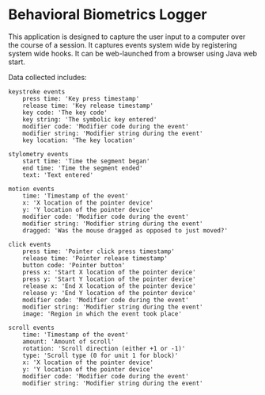 # Behavioral Biometrics Logger

This application is designed to capture the user input to a computer over the course of a session. It captures events system wide by registering system wide hooks. It can be web-launched from a browser using Java web start.

Data collected includes:

```
keystroke events
    press time: 'Key press timestamp'
    release time: 'Key release timestamp'
    key code: 'The key code'
    key string: 'The symbolic key entered'
    modifier code: 'Modifier code during the event'
    modifier string: 'Modifier string during the event'
    key location: 'The key location'

stylometry events
    start time: 'Time the segment began'
    end time: 'Time the segment ended'
    text: 'Text entered'

motion events
    time: 'Timestamp of the event'
    x: 'X location of the pointer device'
    y: 'Y location of the pointer device'
    modifier code: 'Modifier code during the event'
    modifier string: 'Modifier string during the event'
    dragged: 'Was the mouse dragged as opposed to just moved?'

click events
    press time: 'Pointer click press timestamp'
    release time: 'Pointer release timestamp'
    button code: 'Pointer button'
    press x: 'Start X location of the pointer device'
    press y: 'Start Y location of the pointer device'
    release x: 'End X location of the pointer device'
    release y: 'End Y location of the pointer device'
    modifier code: 'Modifier code during the event'
    modifier string: 'Modifier string during the event'
    image: 'Region in which the event took place'

scroll events
    time: 'Timestamp of the event'
    amount: 'Amount of scroll'
    rotation: 'Scroll direction (either +1 or -1)'
    type: 'Scroll type (0 for unit 1 for block)'
    x: 'X location of the pointer device'
    y: 'Y location of the pointer device'
    modifier code: 'Modifier code during the event'
    modifier string: 'Modifier string during the event'
```